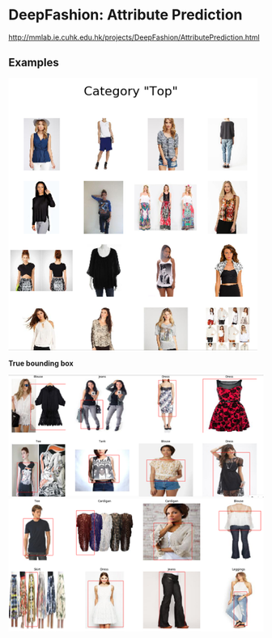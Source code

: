 # DeepFashion: Attribute Prediction
http://mmlab.ie.cuhk.edu.hk/projects/DeepFashion/AttributePrediction.html
## Examples

![Category](/imgs/3.png)

**True bounding box**

![Bbox1](/imgs/1.png)
![Bbox2](/imgs/2.png)


